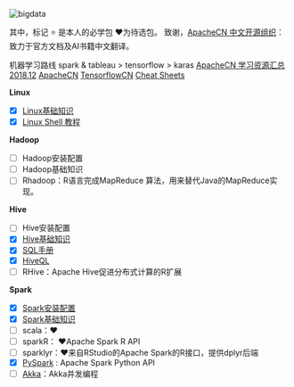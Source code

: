 ﻿![bigdata](https://img-blog.csdn.net/20180625094806495?watermark/2/text/aHR0cHM6Ly9ibG9nLmNzZG4ubmV0L3FxXzQxNTE4Mjc3/font/5a6L5L2T/fontsize/400/fill/I0JBQkFCMA==/dissolve/70)

其中，标记 <kbd>⭐</kbd> 是本人的必学包 ❤为待选包。
致谢，[ApacheCN 中文开源组织](http://www.apachecn.org/#)：致力于官方文档及AI书籍中文翻译。

机器学习路线 spark & tableau > tensorflow > karas
[ApacheCN 学习资源汇总 2018.12](https://blog.csdn.net/wizardforcel/article/details/85317667)
[ApacheCN](http://www.apachecn.org/#)
[TensorflowCN](https://tensorflow.google.cn/tutorials/?hl=zh-cn)
[Cheat Sheets](https://blog.csdn.net/qq_41518277/article/details/80215702)


**Linux**

- [x] [Linux基础知识][linux]
- [x] [Linux Shell 教程][shell]

[linux]: https://blog.csdn.net/qq_41518277/article/details/80720390
[shell]: https://blog.csdn.net/qq_41518277/article/details/80772546

**Hadoop**

- [ ] Hadoop安装配置
- [ ] Hadoop基础知识
- [ ] Rhadoop：R语言完成MapReduce 算法，用来替代Java的MapReduce实现。

**Hive**

- [ ] Hive安装配置
- [x] [Hive基础知识][hivebasic]
- [x] [SQL手册][sql]
- [x] [HiveQL][HiveQL]
- [ ] RHive：Apache Hive促进分布式计算的R扩展

[sql]: sql
[HiveQL]: https://blog.csdn.net/qq_41518277/article/details/80902191
[hivebasic]: https://blog.csdn.net/zhongqi2513/article/details/69388239

**Spark**

- [x] [Spark安装配置][spark]
- [x] [Spark基础知识](https://blog.csdn.net/qq_41518277/article/details/84558396)
- [ ] scala：❤
- [ ] sparkR： ❤Apache Spark R API
- [ ] sparklyr：❤来自RStudio的Apache Spark的R接口，提供dplyr后端
- [x] [PySpark][PySpark] : Apache Spark Python API
- [ ] [Akka][akka]：Akka并发编程

[spark]: https://blog.csdn.net/qq_41518277/article/details/80795049
[akka]: https://blog.csdn.net/lovehuangjiaju/article/details/51039985
[PySpark]: https://blog.csdn.net/qq_41518277/article/details/96487035
